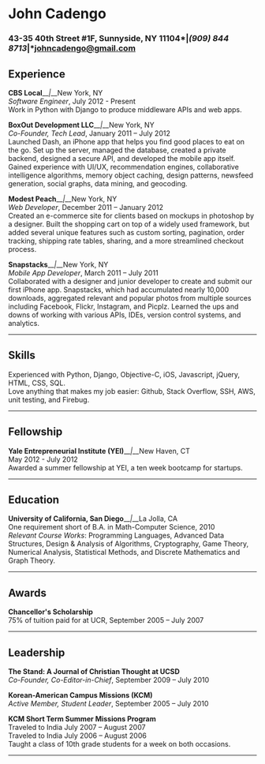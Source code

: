 John Cadengo
============
### 43-35 40th Street #1F, Sunnyside, NY 11104*__|__*(909) 844 8713*__|__*johncadengo@gmail.com

Experience
----------
**CBS Local**__*|*__New York, NY<br>
*Software Engineer*, July 2012 - Present<br>
Work in Python with Django to produce middleware APIs and web apps.

**BoxOut Development LLC**__*|*__New York, NY<br>
*Co-Founder, Tech Lead*, January 2011 – July 2012<br>
Launched Dash, an iPhone app that helps you find good places to eat on the go. Set up the server, managed the database, created a private backend, designed a secure API, and developed the mobile app itself. Gained experience with UI/UX, recommendation engines, collaborative intelligence algorithms, memory object caching, design patterns, newsfeed generation, social graphs, data mining, and geocoding.

**Modest Peach**__*|*__New York, NY<br>
*Web Developer*, December 2011 – January 2012<br>
Created an e-commerce site for clients based on mockups in photoshop by a designer. Built the shopping cart on top of a widely used framework, but added several unique features such as custom sorting, pagination, order tracking, shipping rate tables, sharing, and a more streamlined checkout process.

**Snapstacks**__*|*__New York, NY<br>
*Mobile App Developer*, March 2011 – July 2011<br>
Collaborated with a designer and junior developer to create and submit our first iPhone app. Snapstacks, which had accumulated nearly 10,000 downloads, aggregated relevant and popular photos from multiple sources including Facebook, Flickr, Instagram, and Picplz. Learned the ups and downs of working with various APIs, IDEs, version control systems, and analytics.

***

Skills
------
Experienced with Python, Django, Objective-C, iOS, Javascript, jQuery, HTML, CSS, SQL.<br>
Love anything that makes my job easier: Github, Stack Overflow, SSH, AWS, unit testing, and Firebug.

***

Fellowship
----------
**Yale Entrepreneurial Institute (YEI)**__*|*__New Haven, CT<br>
May 2012 - July 2012<br>
Awarded a summer fellowship at YEI, a ten week bootcamp for startups.

***

Education
---------
**University of California, San Diego**__*|*__La Jolla, CA<br>
One requirement short of B.A. in Math-Computer Science, 2010<br>
*Relevant Course Works*: Programming Languages, Advanced Data Structures, Design & Analysis of Algorithms, Cryptography, Game Theory, Numerical Analysis, Statistical Methods, and Discrete Mathematics and Graph Theory.

***

Awards
------
**Chancellor's Scholarship**<br>
75% of tuition paid for at UCR, September 2005 – July 2007

***

Leadership
----------
**The Stand: A Journal of Christian Thought at UCSD**<br>
*Co-Founder, Co-Editor-in-Chief*, September 2009 – July 2010

**Korean-American Campus Missions (KCM)**<br>
*Active Member, Student Leader*, September 2005 – July 2010

**KCM Short Term Summer Missions Program**<br>
Traveled to India July 2007 – August 2007<br>
Traveled to India July 2006 – August 2006<br>
Taught a class of 10th grade students for a week on both occasions.

***
